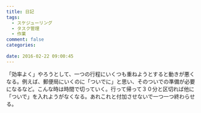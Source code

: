 ```yaml
---
title: 日記
tags:
  - スケジューリング
  - タスク管理
  - 作業
comment: false
categories:
   
date: 2016-02-22 09:00:45
---
```


「効率よく」やろうとして、一つの行程にいくつも重ねようとすると動きが悪くなる。例えば、郵便局にいくのに「ついでに」と思い、そのついでの準備が必要になるなど。こんな時は時間で切っていく。行って帰って３０分と区切れば他に「ついで」を入れようがなくなる。あれこれと付加させないで一つ一つ終わらせる。

